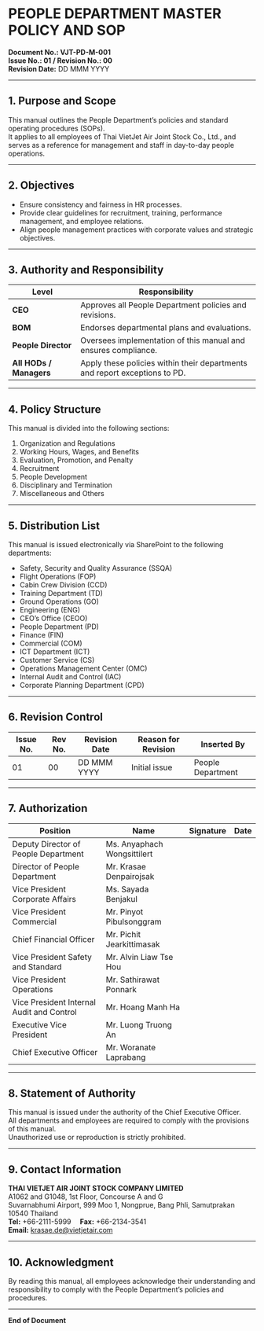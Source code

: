 # PEOPLE DEPARTMENT MASTER POLICY AND SOP  
**Document No.: VJT-PD-M-001**  
**Issue No.: 01 / Revision No.: 00**  
**Revision Date:** DD MMM YYYY  

---

## 1. Purpose and Scope
This manual outlines the People Department’s policies and standard operating procedures (SOPs).  
It applies to all employees of Thai VietJet Air Joint Stock Co., Ltd., and serves as a reference for management and staff in day-to-day people operations.

---

## 2. Objectives
- Ensure consistency and fairness in HR processes.  
- Provide clear guidelines for recruitment, training, performance management, and employee relations.  
- Align people management practices with corporate values and strategic objectives.

---

## 3. Authority and Responsibility
| **Level** | **Responsibility** |
|------------|--------------------|
| **CEO** | Approves all People Department policies and revisions. |
| **BOM** | Endorses departmental plans and evaluations. |
| **People Director** | Oversees implementation of this manual and ensures compliance. |
| **All HODs / Managers** | Apply these policies within their departments and report exceptions to PD. |

---

## 4. Policy Structure
This manual is divided into the following sections:  
1. Organization and Regulations  
2. Working Hours, Wages, and Benefits  
3. Evaluation, Promotion, and Penalty  
4. Recruitment  
5. People Development  
6. Disciplinary and Termination  
7. Miscellaneous and Others  

---

## 5. Distribution List
This manual is issued electronically via SharePoint to the following departments:  
- Safety, Security and Quality Assurance (SSQA)  
- Flight Operations (FOP)  
- Cabin Crew Division (CCD)  
- Training Department (TD)  
- Ground Operations (GO)  
- Engineering (ENG)  
- CEO’s Office (CEOO)  
- People Department (PD)  
- Finance (FIN)  
- Commercial (COM)  
- ICT Department (ICT)  
- Customer Service (CS)  
- Operations Management Center (OMC)  
- Internal Audit and Control (IAC)  
- Corporate Planning Department (CPD)  

---

## 6. Revision Control
| **Issue No.** | **Rev No.** | **Revision Date** | **Reason for Revision** | **Inserted By** |
|----------------|--------------|-------------------|--------------------------|-----------------|
| 01 | 00 | DD MMM YYYY | Initial issue | People Department |

---

## 7. Authorization
| **Position** | **Name** | **Signature** | **Date** |
|---------------|-----------|----------------|-----------|
| Deputy Director of People Department | Ms. Anyaphach Wongsittilert |  |  |
| Director of People Department | Mr. Krasae Denpairojsak |  |  |
| Vice President Corporate Affairs | Ms. Sayada Benjakul |  |  |
| Vice President Commercial | Mr. Pinyot Pibulsonggram |  |  |
| Chief Financial Officer | Mr. Pichit Jearkittimasak |  |  |
| Vice President Safety and Standard | Mr. Alvin Liaw Tse Hou |  |  |
| Vice President Operations | Mr. Sathirawat Ponnark |  |  |
| Vice President Internal Audit and Control | Mr. Hoang Manh Ha |  |  |
| Executive Vice President | Mr. Luong Truong An |  |  |
| Chief Executive Officer | Mr. Woranate Laprabang |  |  |

---

## 8. Statement of Authority
This manual is issued under the authority of the Chief Executive Officer.  
All departments and employees are required to comply with the provisions of this manual.  
Unauthorized use or reproduction is strictly prohibited.

---

## 9. Contact Information
**THAI VIETJET AIR JOINT STOCK COMPANY LIMITED**  
A1062 and G1048, 1st Floor, Concourse A and G  
Suvarnabhumi Airport, 999 Moo 1, Nongprue, Bang Phli, Samutprakan 10540 Thailand  
**Tel:** +66-2111-5999  **Fax:** +66-2134-3541  
**Email:** [krasae.de@vietjetair.com](mailto:krasae.de@vietjetair.com)

---

## 10. Acknowledgment
By reading this manual, all employees acknowledge their understanding and responsibility to comply with the People Department’s policies and procedures.

---

**End of Document**